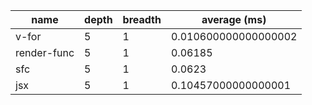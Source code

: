 | name        | depth | breadth | average (ms)         |
| ----------- | ----- | ------- | -------------------- |
| v-for       | 5     | 1       | 0.010600000000000002 |
| render-func | 5     | 1       | 0.06185              |
| sfc         | 5     | 1       | 0.0623               |
| jsx         | 5     | 1       | 0.10457000000000001  |